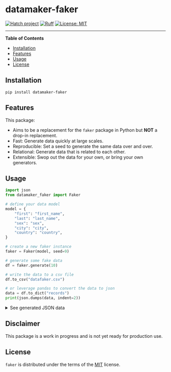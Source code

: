 # datamaker-faker

[![Hatch project](https://img.shields.io/badge/%F0%9F%A5%9A-Hatch-4051b5.svg)](https://github.com/pypa/hatch)
[![Ruff](https://img.shields.io/endpoint?url=https://raw.githubusercontent.com/charliermarsh/ruff/main/assets/badge/v1.json)](https://github.com/charliermarsh/ruff)
[![License: MIT](https://img.shields.io/badge/License-MIT-green.svg)](https://opensource.org/licenses/MIT)

<!-- [![PyPI - Version](https://img.shields.io/pypi/v/datamaker-faker.svg)](https://pypi.org/project/datamaker-faker)
[![PyPI - Python Version](https://img.shields.io/pypi/pyversions/datamaker-faker.svg)](https://pypi.org/project/datamaker-faker) -->

---

**Table of Contents**

- [Installation](#installation)
- [Features](#features)
- [Usage](#usage)
- [License](#license)

## Installation

```console
pip install datamaker-faker
```

## Features

This package:

- Aims to be a replacement for the `faker` package in Python but **NOT** a drop-in replacement.
- Fast: Generate data quickly at large scales.
- Reproducible: Set a seed to generate the same data over and over.
- Relational: Generate data that is related to each other.
- Extensible: Swop out the data for your own, or bring your own generators.

## Usage

```python
import json
from datamaker_faker import Faker

# define your data model
model = {
    "first": "first_name",
    "last": "last_name",
    "sex": "sex",
    "city": "city",
    "country": "country",
}

# create a new faker instance
faker = Faker(model, seed=9)

# generate some fake data
df = faker.generate(10)

# write the data to a csv file
df.to_csv("datafaker.csv")

# or leverage pandas to convert the data to json
data = df.to_dict("records")
print(json.dumps(data, indent=2))
```

<details>
<summary>See generated JSON data</summary>

```json
[
  {
    "first": "sophia",
    "last": "weber",
    "sex": "female",
    "city": "munich",
    "country": "germany"
  },
  {
    "first": "aiden",
    "last": "brown",
    "sex": "male",
    "city": "toronto",
    "country": "canada"
  },
  {
    "first": "sophia",
    "last": "weber",
    "sex": "female",
    "city": "munich",
    "country": "germany"
  },
  {
    "first": "aaradhya",
    "last": "singh",
    "sex": "female",
    "city": "delhi",
    "country": "india"
  },
  {
    "first": "liam",
    "last": "brown",
    "sex": "male",
    "city": "chicago",
    "country": "united states"
  },
  {
    "first": "daniel",
    "last": "kamau",
    "sex": "male",
    "city": "nairobi",
    "country": "kenya"
  },
  {
    "first": "alexander",
    "last": "smirnov",
    "sex": "male",
    "city": "nizhny novgorod",
    "country": "russia"
  },
  {
    "first": "johann",
    "last": "weber",
    "sex": "male",
    "city": "munich",
    "country": "germany"
  },
  {
    "first": "arjun",
    "last": "singh",
    "sex": "male",
    "city": "delhi",
    "country": "india"
  },
  {
    "first": "leonardo",
    "last": "ferrari",
    "sex": "male",
    "city": "naples",
    "country": "italy"
  }
]
```

</details>

## Disclaimer

This package is a work in progress and is not yet ready for production use.

## License

`faker` is distributed under the terms of the [MIT](https://spdx.org/licenses/MIT.html) license.
